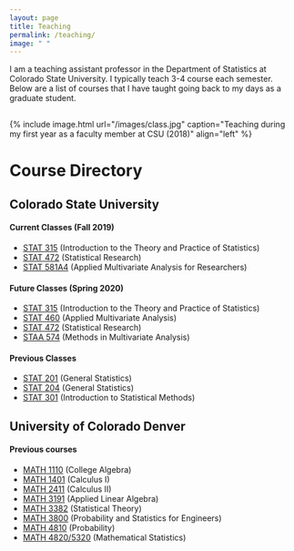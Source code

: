 ```yaml
---
layout: page
title: Teaching
permalink: /teaching/
image: " "
---
```


I am a teaching assistant professor in the Department of Statistics at Colorado State University. I typically teach 3-4 course each semester. Below are a list of courses that I have taught going back to my days as a graduate student. 

<hr style="clear:both;visibility: hidden;" />  


{% include image.html url="/images/class.jpg" caption="Teaching during my first year as a faculty member at CSU (2018)" align="left" %}



# Course Directory

## Colorado State University

#### Current Classes (Fall 2019)
- [STAT 315](/teaching/stat315) (Introduction to the Theory and Practice of Statistics) 
- [STAT 472](/teaching/stat472) (Statistical Research)
- [STAT 581A4](/teaching/stat581a4) (Applied Multivariate Analysis for Researchers)

#### Future Classes (Spring 2020)
- [STAT 315](/teaching/stat315) (Introduction to the Theory and Practice of Statistics) 
- [STAT 460](/teaching/stat460) (Applied Multivariate Analysis)
- [STAT 472](/teaching/stat472) (Statistical Research)
- [STAA 574](/teaching/staa574) (Methods in Multivariate Analysis)

#### Previous Classes

- [STAT 201](/teaching/stat201) (General Statistics)
- [STAT 204](/teaching/stat204) (General Statistics)
- [STAT 301](/teaching/stat301) (Introduction to Statistical Methods)

## University of Colorado Denver

#### Previous courses

- [MATH 1110](/teaching/math1110) (College Algebra)
- [MATH 1401](/teaching/math1401) (Calculus I)
- [MATH 2411](/teaching/math2411) (Calculus II)
- [MATH 3191](/teaching/math3191) (Applied Linear Algebra)
- [MATH 3382](/teaching/math3382) (Statistical Theory)
- [MATH 3800](/teaching/math3800) (Probability and Statistics for Engineers)
- [MATH 4810](/teaching/math4810) (Probability)
- [MATH 4820/5320](/teaching/math4820) (Mathematical Statistics)

